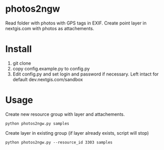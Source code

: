 # photos2ngw

Read folder with photos with GPS tags in EXIF. Create point layer in nextgis.com with photos as attachements.

# Install

1. git clone
2. copy config.example.py to config.py
3. Edit config.py and set login and password if necessary. Left intact for default dev.nextgis.com/sandbox

# Usage

Create new resource group with layer and attachements.

```
python photos2ngw.py samples
```

Create layer in existing group (if layer already exists, script will stop)

```
python photos2ngw.py --resource_id 3303 samples

```
